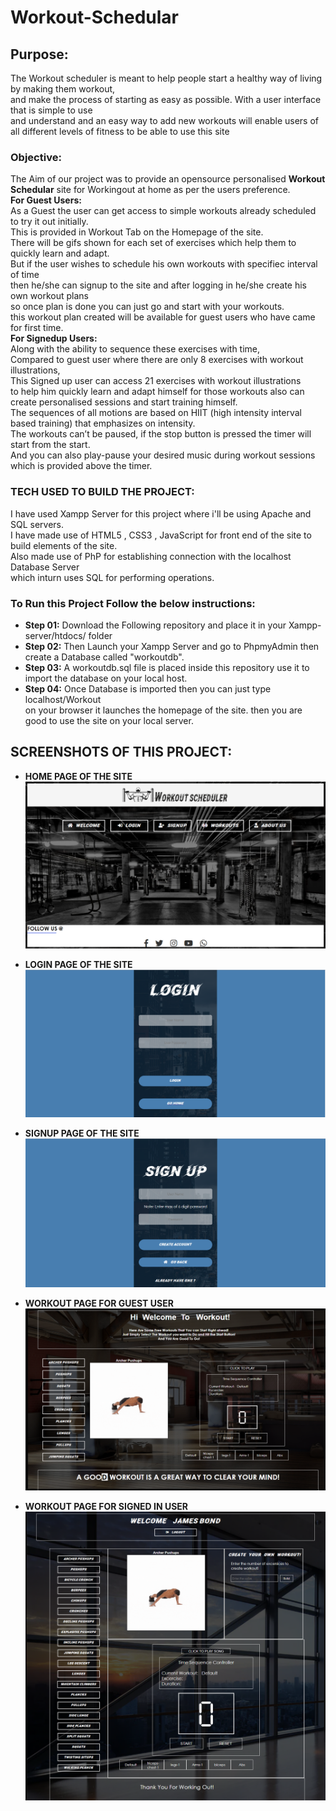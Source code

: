 # Workout-Schedular

## Purpose:
 The Workout scheduler is meant to help people start a healthy way of living by making them workout,\
and make the process of starting as easy as possible. With a user interface that is simple to use\
and understand and an easy way to add new workouts will enable users of all different levels of fitness to be able to use this site
### Objective:
 The Aim of our project was to provide an opensource personalised **Workout Schedular** site for Workingout at home as per the users preference.\
**For Guest Users:**\
As a Guest the user can get access to simple workouts already scheduled to try it out initially.\
This is provided in Workout Tab on the Homepage of the site.\
There will be gifs shown for each set of exercises which help them to quickly learn and adapt.\
But if the user wishes to schedule his own workouts with specifiec interval of time\
then he/she can signup to the site and after logging in he/she create his own workout plans\
so once plan is done you can just go and start with your workouts.\
this workout plan created will be available for guest users who have came for first time.\
**For Signedup Users:**\
Along with the ability to sequence these exercises with time,\
Compared to guest user where there are only 8 exercises with workout illustrations,\
This Signed up user can access 21 exercises with workout illustrations\
to help him quickly learn and adapt himself for those workouts also can create personalised sessions and start training himself.\
The sequences of all motions are based on HIIT (high intensity interval based training) that emphasizes on intensity.\
The workouts can’t be paused, if the stop button is pressed the timer will start from the start.\
And you can also play-pause your desired music during workout sessions which is provided above the timer.

### TECH USED TO BUILD THE PROJECT:

I have used Xampp Server for this project where i'll be using Apache and SQL servers.\
I have made use of HTML5 , CSS3 , JavaScript for front end of the site to build elements of the site.\
Also made use of PhP for establishing connection with the localhost Database Server\
which inturn uses SQL for performing operations.


### To Run this Project Follow the below instructions:

* **Step 01:** Download the Following repository and place it in your Xampp-server/htdocs/ folder 
* **Step 02:** Then Launch your Xampp Server and go to PhpmyAdmin then create a Database called "workoutdb".
* **Step 03:** A workoutdb.sql file is placed inside this repository use it to import the database on your local host.
* **Step 04:** Once Database is imported then you can just type localhost/Workout\
on your browser it launches the homepage of the site. then you are good to use the site on your local server.

## SCREENSHOTS OF THIS PROJECT:

* **HOME PAGE OF THE SITE**\
![](Workout/Snapshots/1Mainpage_screen.png)

* **LOGIN PAGE OF THE SITE**\
![](Workout/Snapshots/2loginpage.png)

* **SIGNUP PAGE OF THE SITE**\
![](Workout/Snapshots/3signup_page.png)

* **WORKOUT PAGE FOR GUEST USER**\
![](Workout/Snapshots/4Workout_screen.png)

* **WORKOUT PAGE FOR SIGNED IN USER**\
![](Workout/Snapshots/5Homepage_screen.png)

